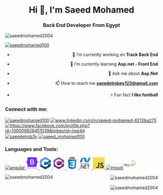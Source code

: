 <h1 align="center">Hi 👋, I'm Saeed Mohamed</h1>
<h3 align="center">Back End Developer From Egypt</h3>
<mg align="right" alt="Coding" width="400" src="https://happy05dz.tumblr.com/image/164289564000">

<p align="left"> <img src="https://komarev.com/ghpvc/?username=saeedmohamed2004&label=Profile%20views&color=0e75b6&style=flat" alt="saeedmohamed2004" /> </p>

<p align="left"> <a href="https://twitter.com/saeedmohamed100" target="blank"><img src="https://img.shields.io/twitter/follow/saeedmohamed100?logo=twitter&style=for-the-badge" alt="saeedmohamed100" /></a> </p>

- 🔭 I’m currently working on **Track Back End**

- 🌱 I’m currently learning **Asp.net - Front End**

- 💬 Ask me about **Asp.Net**

- 📫 How to reach me **saeedelrobey123@gmail.com**

- ⚡ Fun fact **I like football**

<h3 align="left">Connect with me:</h3>
<p align="left">
<a href="https://twitter.com/saeedmohamed100" target="blank"><img align="center" src="https://raw.githubusercontent.com/rahuldkjain/github-profile-readme-generator/master/src/images/icons/Social/twitter.svg" alt="saeedmohamed100" height="30" width="40" /></a>
<a href="https://linkedin.com/in/www.linkedin.com/in/saeed-mohamed-8212ba275" target="blank"><img align="center" src="https://raw.githubusercontent.com/rahuldkjain/github-profile-readme-generator/master/src/images/icons/Social/linked-in-alt.svg" alt="www.linkedin.com/in/saeed-mohamed-8212ba275" height="30" width="40" /></a>
<a href="https://fb.com/https://www.facebook.com/profile.php?id=100009826451039&mibextid=lqqj4d" target="blank"><img align="center" src="https://raw.githubusercontent.com/rahuldkjain/github-profile-readme-generator/master/src/images/icons/Social/facebook.svg" alt="https://www.facebook.com/profile.php?id=100009826451039&mibextid=lqqj4d" height="30" width="40" /></a>
<a href="https://instagram.com/saeedelrob3y" target="blank"><img align="center" src="https://raw.githubusercontent.com/rahuldkjain/github-profile-readme-generator/master/src/images/icons/Social/instagram.svg" alt="saeedelrob3y" height="30" width="40" /></a>
<a href="https://codeforces.com/profile/saeed_mohamed100" target="blank"><img align="center" src="https://raw.githubusercontent.com/rahuldkjain/github-profile-readme-generator/master/src/images/icons/Social/codeforces.svg" alt="saeed_mohamed100" height="30" width="40" /></a>
</p>

<h3 align="left">Languages and Tools:</h3>
<p align="left"> <a href="https://angular.io" target="_blank" rel="noreferrer"> <img src="https://angular.io/assets/images/logos/angular/angular.svg" alt="angular" width="40" height="40"/> </a> <a href="https://getbootstrap.com" target="_blank" rel="noreferrer"> <img src="https://raw.githubusercontent.com/devicons/devicon/master/icons/bootstrap/bootstrap-plain-wordmark.svg" alt="bootstrap" width="40" height="40"/> </a> <a href="https://www.w3schools.com/cpp/" target="_blank" rel="noreferrer"> <img src="https://raw.githubusercontent.com/devicons/devicon/master/icons/cplusplus/cplusplus-original.svg" alt="cplusplus" width="40" height="40"/> </a> <a href="https://www.w3schools.com/cs/" target="_blank" rel="noreferrer"> <img src="https://raw.githubusercontent.com/devicons/devicon/master/icons/csharp/csharp-original.svg" alt="csharp" width="40" height="40"/> </a> <a href="https://www.w3schools.com/css/" target="_blank" rel="noreferrer"> <img src="https://raw.githubusercontent.com/devicons/devicon/master/icons/css3/css3-original-wordmark.svg" alt="css3" width="40" height="40"/> </a> <a href="https://dotnet.microsoft.com/" target="_blank" rel="noreferrer"> <img src="https://raw.githubusercontent.com/devicons/devicon/master/icons/dot-net/dot-net-original-wordmark.svg" alt="dotnet" width="40" height="40"/> </a> <a href="https://developer.mozilla.org/en-US/docs/Web/JavaScript" target="_blank" rel="noreferrer"> <img src="https://raw.githubusercontent.com/devicons/devicon/master/icons/javascript/javascript-original.svg" alt="javascript" width="40" height="40"/> </a> <a href="https://www.microsoft.com/en-us/sql-server" target="_blank" rel="noreferrer"> <img src="https://www.svgrepo.com/show/303229/microsoft-sql-server-logo.svg" alt="mssql" width="40" height="40"/> </a> <a href="https://www.mysql.com/" target="_blank" rel="noreferrer"> <img src="https://raw.githubusercontent.com/devicons/devicon/master/icons/mysql/mysql-original-wordmark.svg" alt="mysql" width="40" height="40"/> </a> </p>

<p><img align="left" src="https://github-readme-stats.vercel.app/api/top-langs?username=saeedmohamed2004&show_icons=true&locale=en&layout=compact" alt="saeedmohamed2004" /></p>

<p>&nbsp;<img align="center" src="https://github-readme-stats.vercel.app/api?username=saeedmohamed2004&show_icons=true&locale=en" alt="saeedmohamed2004" /></p>

<p><img align="center" src="https://github-readme-streak-stats.herokuapp.com/?user=saeedmohamed2004&" alt="saeedmohamed2004" /></p>
